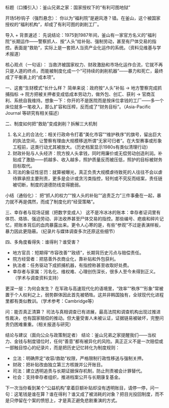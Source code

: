 标题（口播引入）：釜山兄弟之家：国家授权下的“有利可图地狱”

开场5秒钩子（强烈悬念）：
你以为“福利院”是避风港？错。在釜山，这个被国家授权的“福利机构”，却成了有利可图的剥削工厂。

导入 + 背景速述：
先说结论：1975到1987年间，釜山有一家官方名义的“福利院”长期运作——警察抓人、按“人头”给补贴、强制劳动，甚至有尸体交易的指控。表面是“救助”，实际上是一套把人当资产业化运作的系统。（资料见维基与学术报道）

核心观点（一句话）：
当救济被国家权力、财政激励和市场化运作合流，它就不再只是人道的终点，而能被制度化成一个“可持续的剥削机器”——暴力和死亡，最终成了平衡表上的“成本项”。

一、这套“生财模式”长什么样？
简单来说：政府按“人头”补贴 → 地方警察完成抓捕指标 → 院方把被关押者变成低成本劳动力，做外包、创汇、获利 → 官商互利、系统自我维持。想象一下：你开的不是医院而是按床位拿钱的工厂——多一个床位就多一笔收入，那么扩容和压榨，反而成了“财务目标”。（Asia-Pacific Journal 等研究有相关描述）

二、制度如何把“救助”变成剥削？拆解三大机制

1. 名义上的合法化：相关行政命令打着“美化市容”“维护秩序”的旗号，留出巨大的执法空间，让警察有理由大规模移送所谓“无家可归者”。在大型赛事或形象工程前，这类行动尤其被放大。（历史档案显示1980s有类似清理行动）
2. 财政补贴与人头经济：院方按人头拿钱，同时用廉价或无偿劳动创造利润。补贴成了激励——抓越多、收入越多，照护质量反而被压低，照护的目标被财务目标取代。
3. 司法的象征性惩罚：就算被曝光，真正负责大规模虐待致死的人往往不会以虐待罪承担主要刑责，更多是会计或贪污类指控，轻判或不究反而结案，责任链被切断，制度的道德防线变得脆弱。

小结（通俗化）：
把“抓人的权力”“按人头的补贴”“追责乏力”三件事叠在一起，暴力就不再是偶然，而成了制度化的“经营策略”。

三、幸存者与现场证据（把数字变成人）
这不是冷冰冰的账本：幸存者证词里有体罚、烙铁、强迫劳动、非法收养甚至尸体交易的指控。那些编号、疤痕和碎片记忆，把账本背后的血肉暴露出来。更令人心寒的是，有些“参观”不过是表演样板，暴力因此更隐蔽。（纪录片与媒体调查多次还原这些细节）

四、多角度看得失：谁得利？谁受害？

* 地方官员：短期得“市容改善”“政绩”，长期背历史污点与赔偿责任。
* 院方经营者：把慈善外衣商业化，靠补贴和外包获利。
* 执法者：任务驱动下成抓捕机器，有指控称甚至收取好处费。
* 幸存者与家属：污名化、维权难、心理创伤深长，很多人至今未得到正义。（学术与调查资料支持）

更深一层：为何会发生？
在军政与高速现代化的语境里，“效率”“秩序”“形象”常被置于个人权利之上，弱势群体因此首先被牺牲。这并非韩国独有，全球现代化进程里都有类似教训。（学术参考：Cambridge等）

问：能否真正清算？
司法与真相调查已有进展，最高法院和调查机构出现过推进性裁决，也有国家赔偿的推动。但大量受害人未被认证，证据链易被破坏，完整问责仍困难重重。（相关报道与研究）

结论与建议（面向公众与政策制定者）
结论：釜山兄弟之家提醒我们——当权力、金钱与制度错位时，任何“善意”都有被异化的风险。真正正义不是一次赔偿或一部触目惊心的纪录片，而是把历史记忆转化为制度规则：

* 立法：明确界定“收容/救助”权限，严格限制行政性移送与强制关押。
* 财政：把补贴改由独立第三方核拨并公开账目。
* 司法：建立透明追责与长期证据保存机制，防止刑责被会计罪替代。
* 社会：支持幸存者组织，推进档案公开与长期康复基金。


下一次当你看到某个“公益机构”拿着巨额补贴却没有透明账目，请停一停，问一句：这笔钱是谁在算？谁在得利？谁又成了被消耗的对象？把目光投回制度，而不是只停留在个案的愤怒上，才是真正避免悲剧重演的方式。




